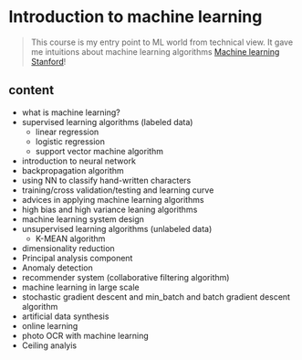 # Introduction to machine learning
> This course is my entry point to ML world from technical view. It gave me intuitions about machine learning algorithms
> [Machine learning Stanford](https://www.coursera.org/learn/machine-learning/)!

## content
- what is machine learning?
- supervised learning algorithms (labeled data)
	- linear regression
	- logistic regression
	- support vector machine algorithm
- introduction to neural network
- backpropagation algorithm
- using NN to classify hand-written characters
- training/cross validation/testing and learning curve
- advices in applying machine learning algorithms
- high bias and high variance leaning algorithms
- machine learning system design
- unsupervised learning algorithms (unlabeled data)
	- K-MEAN algorithm
- dimensionality reduction
- Principal analysis component
- Anomaly detection
- recommender system (collaborative filtering algorithm)
- machine learning in large scale
- stochastic gradient descent and min_batch and batch gradient descent algorithm
- artificial data synthesis
- online learning
- photo OCR with machine learning
- Ceiling analyis 
